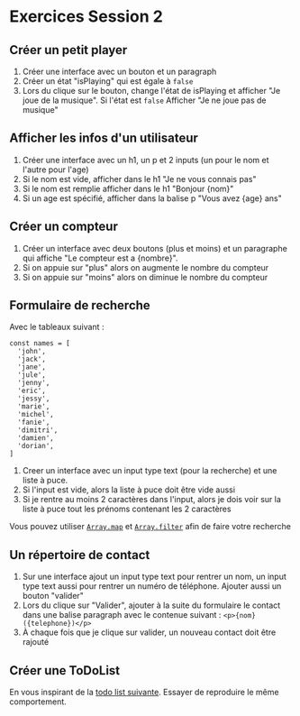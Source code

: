 # Exercices Session 2

## Créer un petit player

1. Créer une interface avec un bouton et un paragraph
2. Créer un état "isPlaying" qui est égale à `false`
3. Lors du clique sur le bouton, change l'état de isPlaying et afficher "Je joue de la musique". Si l'état est `false` Afficher "Je ne joue pas de musique"

## Afficher les infos d'un utilisateur

1. Créer une interface avec un h1, un p et 2 inputs (un pour le nom et l'autre pour l'age)
2. Si le nom est vide, afficher dans le h1 "Je ne vous connais pas"
3. Si le nom est remplie afficher dans le h1 "Bonjour {nom}"
4. Si un age est spécifié, afficher dans la balise p "Vous avez {age} ans"

## Créer un compteur

1. Créer un interface avec deux boutons (plus et moins) et un paragraphe qui affiche "Le compteur est a {nombre}".
2. Si on appuie sur "plus" alors on augmente le nombre du compteur
3. Si on appuie sur "moins" alors on diminue le nombre du compteur

## Formulaire de recherche

Avec le tableaux suivant :

```tsx
const names = [
  'john',
  'jack',
  'jane',
  'jule',
  'jenny',
  'eric',
  'jessy',
  'marie',
  'michel',
  'fanie',
  'dimitri',
  'damien',
  'dorian',
]
```

1. Creer un interface avec un input type text (pour la recherche) et une liste à puce.
2. Si l'input est vide, alors la liste à puce doit être vide aussi
3. Si je rentre au moins 2 caractères dans l'input, alors je dois voir sur la liste à puce tout les prénoms contenant les 2 caractères

Vous pouvez utiliser [`Array.map`](https://developer.mozilla.org/en-US/docs/Web/JavaScript/Reference/Global_Objects/Array/map) et [`Array.filter`](https://developer.mozilla.org/en-US/docs/Web/JavaScript/Reference/Global_Objects/Array/filter) afin de faire votre recherche

## Un répertoire de contact

1. Sur une interface ajout un input type text pour rentrer un nom, un input type text aussi pour rentrer un numéro de téléphone. Ajouter aussi un bouton "valider"
2. Lors du clique sur "Valider", ajouter à la suite du formulaire le contact dans une balise paragraph avec le contenue suivant : `<p>{nom} ({telephone})</p>`
3. À chaque fois que je clique sur valider, un nouveau contact doit être rajouté

## Créer une ToDoList

En vous inspirant de la [todo list suivante](https://www.rapidtables.com/tools/todo-list.html). Essayer de reproduire le même comportement.
